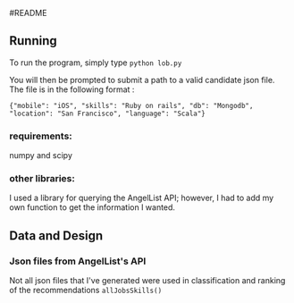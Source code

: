 #README

## Running
To run the program, simply type 
`python lob.py` 

You will then be prompted to submit a path to a valid candidate json file. The file is in the following format :

`{"mobile": "iOS", "skills": "Ruby on rails", "db": "Mongodb", "location": "San Francisco", "language": "Scala"}`

### requirements:
numpy and scipy
### other libraries:
I used a library for querying the AngelList API; however, I had to add my own function to get the information I wanted.
## Data and Design
### Json files from AngelList's API
Not all json files that I've generated were used in classification and ranking of the recommendations
`allJobsSkills()`
